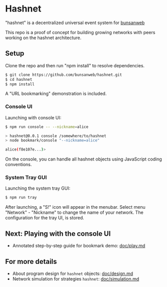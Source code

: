 # Hashnet

"hashnet" is a decentralized universal event system for
[bunsanweb](https://github.com/bunsanweb/bunsanweb)

This repo is a proof of concept for building growing networks
with peers working on the hashnet architecture.

## Setup

Clone the repo and then run "npm install" to resolve dependencies.

```bash
$ git clone https://github.com/bunsanweb/hashnet.git
$ cd hashnet
$ npm install
```

A "URL bookmarking" demonstration is included.

### Console UI

Launching with console UI:

```bash
$ npm run console -- --nickname=alice

> hashnet@0.0.1 console /somewhere/to/hashnet
> node bookmark/console "--nickname=alice"

alice(f8e107e...)>
```

On the console,
you can handle all hashnet objects using JavaScript coding conventions.

### System Tray GUI

Launching the system tray GUI:

```bash
$ npm run tray
```

After launching, a "S!" icon will appear in the menubar.
Select menu "Network" - "Nickname" to change the name of your network.
The configuration for the tray UI, is stored.

## Next: Playing with the console UI

- Annotated step-by-step guide for bookmark demo: [doc/play.md](doc/play.md)

## For more details

- About program design for `hashnet` objects: [doc/design.md](doc/design.md)
- Network simulation for strategies `hashnet`: [doc/simulation.md](doc/simulation.md)
